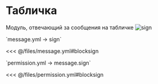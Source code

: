# Табличка

Модуль, отвечающий за сообщения на табличке
![sign](/signoak.gif)

[//]: # (message.yml)
<!--@include: @/parts/words.md#setting-->
<!--@include: @/parts/words.md#path--> `message.yml → sign`

<!--@include: @/parts/words.md#default-->
<<< @/files/message.yml#blocksign

<!--@include: @/parts/enable.md-->

[//]: # (permission.yml)
<!--@include: @/parts/words.md#permission-->
<!--@include: @/parts/words.md#path--> `permission.yml → message.sign`

<!--@include: @/parts/words.md#default-->
<<< @/files/permission.yml#blocksign

<!--@include: @/parts/permission/permissionTier3.md-->